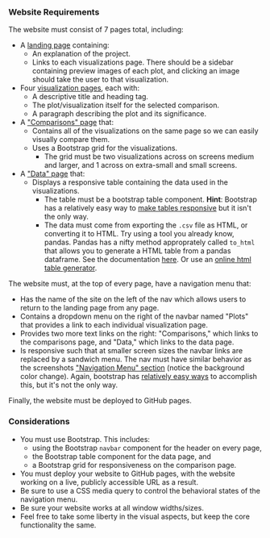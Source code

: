 ### Website Requirements

The website must consist of 7 pages total, including:

* A [landing page](#landing-page) containing:
  * An explanation of the project.
  * Links to each visualizations page. There should be a sidebar containing preview images of each plot, and clicking an image should take the user to that visualization.
* Four [visualization pages](#visualization-pages), each with:
  * A descriptive title and heading tag.
  * The plot/visualization itself for the selected comparison.
  * A paragraph describing the plot and its significance.
* A ["Comparisons" page](#comparisons-page) that:
  * Contains all of the visualizations on the same page so we can easily visually compare them.
  * Uses a Bootstrap grid for the visualizations.
    * The grid must be two visualizations across on screens medium and larger, and 1 across on extra-small and small screens.
* A ["Data" page](#data-page) that:
  * Displays a responsive table containing the data used in the visualizations.
    * The table must be a bootstrap table component. **Hint**: Bootstrap has a relatively easy way to [make tables responsive](https://getbootstrap.com/docs/4.3/content/tables/#responsive-tables) but it isn't the only way.  
    * The data must come from exporting the `.csv` file as HTML, or converting it to HTML. Try using a tool you already know, pandas. Pandas has a nifty method approprately called `to_html` that allows you to generate a HTML table from a pandas dataframe. See the documentation [here](https://pandas.pydata.org/pandas-docs/version/0.17.0/generated/pandas.DataFrame.to_html.html). Or use an [online html table generator](https://www.tablesgenerator.com/html_tables).

The website must, at the top of every page, have a navigation menu that:

* Has the name of the site on the left of the nav which allows users to return to the landing page from any page.
* Contains a dropdown menu on the right of the navbar named "Plots" that provides a link to each individual visualization page.
* Provides two more text links on the right: "Comparisons," which links to the comparisons page, and "Data," which links to the data page.
* Is responsive such that at smaller screen sizes the navbar links are replaced by a sandwich menu. The nav must have similar behavior as the screenshots ["Navigation Menu" section](#navigation-menu) (notice the background color change). Again, bootstrap has [relatively easy ways](https://getbootstrap.com/docs/4.0/components/navbar/#toggler) to accomplish this, but it's not the only way.

Finally, the website must be deployed to GitHub pages.

### Considerations

* You must use Bootstrap. This includes:
  * using the Bootstrap `navbar` component for the header on every page, 
  * the Bootstrap table component for the data page, and 
  * a Bootstrap grid for responsiveness on the comparison page.
* You must deploy your website to GitHub pages, with the website working on a live, publicly accessible URL as a result.
* Be sure to use a CSS media query to control the behavioral states of the navigation menu.
* Be sure your website works at all window widths/sizes.
* Feel free to take some liberty in the visual aspects, but keep the core functionality the same.
